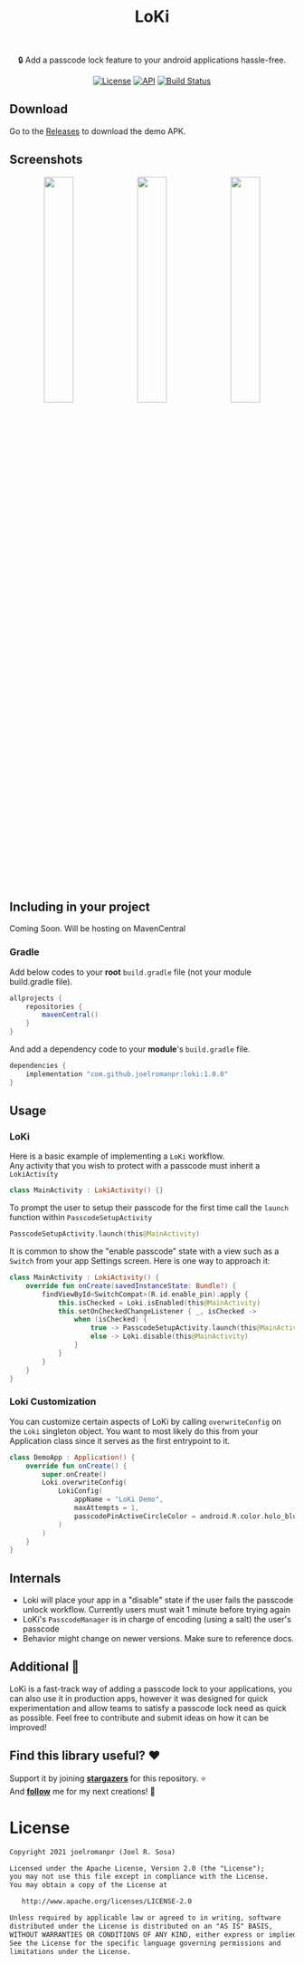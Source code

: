

<h1 align="center">LoKi</h1></br>
<p align="center"> 
🔒 Add a passcode lock feature to your android applications hassle-free.
</br>

<p align="center">
  <a href="https://opensource.org/licenses/Apache-2.0"><img alt="License" src="https://img.shields.io/badge/License-Apache%202.0-blue.svg"/></a>
  <a href="https://android-arsenal.com/api?level=26"><img alt="API" src="https://img.shields.io/badge/API-26%2B-brightgreen.svg?style=flat"/></a>
  <a href="https://github.com/joelromanpr/LoKi/actions"><img alt="Build Status" src="https://github.com/joelromanpr/LoKi/workflows/Android%20CI/badge.svg"/></a> 


## Download
Go to the [Releases](https://github.com/joelromanpr/LoKi/releases) to download the demo APK.

## Screenshots
<p align="center">
<img src="/showcase/demo_1.gif" width="32%"/>
<img src="/showcase/demo_2.gif" width="32%"/>
<img src="/showcase/demo_3.gif" width="32%"/>
</p>

## Including in your project
Coming Soon. Will be hosting on MavenCentral
### Gradle 
Add below codes to your **root** `build.gradle` file (not your module build.gradle file).
```gradle
allprojects {
    repositories {
        mavenCentral()
    }
}
```
And add a dependency code to your **module**'s `build.gradle` file.
```gradle
dependencies {
    implementation "com.github.joelromanpr:loki:1.0.0"
}
```

## Usage

### LoKi
Here is a basic example of implementing a `LoKi` workflow. <br>
Any activity that you wish to protect with a passcode must inherit a ```LokiActivity```

```kotlin
class MainActivity : LokiActivity() {}
```
To prompt the user to setup their passcode for the first time call the ```launch``` function within ```PasscodeSetupActivity```  
```kotlin
PasscodeSetupActivity.launch(this@MainActivity)
```

It is common to show the "enable passcode" state with a view such as a ```Switch```  from your app Settings screen. Here is one way to approach it:
```kotlin
class MainActivity : LokiActivity() {
    override fun onCreate(savedInstanceState: Bundle?) {
		findViewById<SwitchCompat>(R.id.enable_pin).apply {
            this.isChecked = Loki.isEnabled(this@MainActivity)
            this.setOnCheckedChangeListener { _, isChecked ->
                when (isChecked) {
                    true -> PasscodeSetupActivity.launch(this@MainActivity)
                    else -> Loki.disable(this@MainActivity)
                }
            }
        }
    }
}
```


### Loki Customization
You can customize certain aspects of LoKi by calling ```overwriteConfig``` on the ```Loki``` singleton  object. You  want to most likely do this from your Application class since it serves as the first entrypoint to it.
```kotlin
class DemoApp : Application() {
    override fun onCreate() {
        super.onCreate()
        Loki.overwriteConfig(
            LokiConfig(
                appName = "LoKi Demo",
                maxAttempts = 1,
                passcodePinActiveCircleColor = android.R.color.holo_blue_dark
            )
        )
    }
}
```

## Internals
* Loki will place your app in a "disable" state if the user fails the passcode unlock workflow. Currently users must wait 1 minute before trying again
* LoKi's ```PasscodeManager``` is in charge of encoding (using a salt) the user's passcode
* Behavior might change on newer versions. Make sure to reference docs. 


## Additional 🎈
LoKi is a fast-track way of adding a passcode lock to your applications, you can also use it in production apps, however it was designed for quick experimentation and allow teams to satisfy a passcode lock need as quick as possible. Feel free to contribute and submit ideas on how it can be improved!


## Find this library useful? :heart:
Support it by joining __[stargazers](https://github.com/joelromanpr/LoKi/stargazers)__ for this repository. :star: <br>
And __[follow](https://github.com/joelromanpr)__ me for my next creations! 🤩

# License
```xml
Copyright 2021 joelromanpr (Joel R. Sosa)

Licensed under the Apache License, Version 2.0 (the "License");
you may not use this file except in compliance with the License.
You may obtain a copy of the License at

   http://www.apache.org/licenses/LICENSE-2.0

Unless required by applicable law or agreed to in writing, software
distributed under the License is distributed on an "AS IS" BASIS,
WITHOUT WARRANTIES OR CONDITIONS OF ANY KIND, either express or implied.
See the License for the specific language governing permissions and
limitations under the License.
```